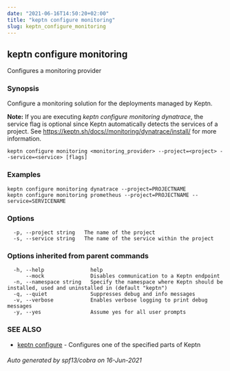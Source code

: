 ```yaml
---
date: "2021-06-16T14:50:20+02:00"
title: "keptn configure monitoring"
slug: keptn_configure_monitoring
---
```

## keptn configure monitoring

Configures a monitoring provider

### Synopsis

Configure a monitoring solution for the deployments managed by Keptn.

**Note:** If you are executing *keptn configure monitoring dynatrace*, the service flag is optional since Keptn automatically detects the services of a project. 
See https://keptn.sh/docs//monitoring/dynatrace/install/ for more information.


```
keptn configure monitoring <monitoring_provider> --project=<project> --service=<service> [flags]
```

### Examples

```
keptn configure monitoring dynatrace --project=PROJECTNAME
keptn configure monitoring prometheus --project=PROJECTNAME --service=SERVICENAME
```

### Options

```
  -p, --project string   The name of the project
  -s, --service string   The name of the service within the project
```

### Options inherited from parent commands

```
  -h, --help               help
      --mock               Disables communication to a Keptn endpoint
  -n, --namespace string   Specify the namespace where Keptn should be installed, used and uninstalled in (default "keptn")
  -q, --quiet              Suppresses debug and info messages
  -v, --verbose            Enables verbose logging to print debug messages
  -y, --yes                Assume yes for all user prompts
```

### SEE ALSO

* [keptn configure](../keptn_configure/)	 - Configures one of the specified parts of Keptn

###### Auto generated by spf13/cobra on 16-Jun-2021
